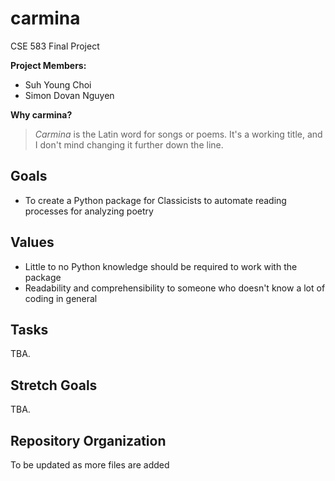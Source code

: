 # carmina
CSE 583 Final Project

**Project Members:**
- Suh Young Choi
- Simon Dovan Nguyen

**Why carmina?**
> *Carmina* is the Latin word for songs or poems. It's a working title, and I don't mind changing it further down the line.

## Goals
- To create a Python package for Classicists to automate reading processes for analyzing poetry

## Values
- Little to no Python knowledge should be required to work with the package
- Readability and comprehensibility to someone who doesn't know a lot of coding in general

## Tasks
TBA.

## Stretch Goals
TBA.

## Repository Organization
To be updated as more files are added
